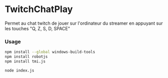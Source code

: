 # TwitchChatPlay

Permet au chat twitch de jouer sur l'ordinateur du streamer en appuyant sur les touches "Q, Z, S, D, SPACE"

### Usage

```BASH
npm install --global windows-build-tools
npm install robotjs
npm install tmi.js

node index.js
```
